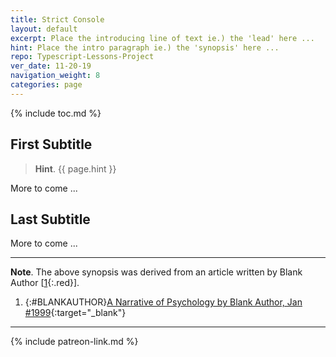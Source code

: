 ```yaml
---
title: Strict Console
layout: default
excerpt: Place the introducing line of text ie.) the 'lead' here ...
hint: Place the intro paragraph ie.) the 'synopsis' here ...
repo: Typescript-Lessons-Project 
ver_date: 11-20-19
navigation_weight: 8
categories: page
---
```

{% include toc.md %}

## First Subtitle

> **Hint**. {{ page.hint }}

More to come ...

## Last Subtitle

More to come ...

***

**Note**. The above synopsis was derived from an article written by Blank Author [[1](#BLANKAUTHOR){:.red}].

1. {:#BLANKAUTHOR}[A Narrative of Psychology by Blank Author, Jan #1999](http://cowles.yale.edu/sites/default/files/files/pub/d20/d2069.pdf){:target="_blank"}

***

{% include patreon-link.md %}
